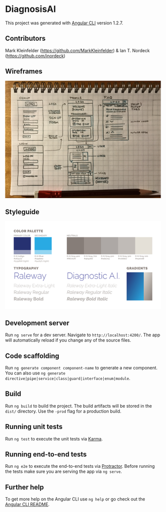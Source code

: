 # DiagnosisAI

This project was generated with [Angular CLI](https://github.com/angular/angular-cli) version 1.2.7.

## Contributors

Mark Kleinfelder (https://github.com/MarkKleinfelder) & Ian T. Nordeck (https://github.com/inordeck)

## Wireframes

![WIREFRAMES](/diagnosis-ai-wireframes.jpg)

## Styleguide

![STYLEGUIDE](/diagnostic-ai-styles-01.jpg)

## Development server

Run `ng serve` for a dev server. Navigate to `http://localhost:4200/`. The app will automatically reload if you change any of the source files.

## Code scaffolding

Run `ng generate component component-name` to generate a new component. You can also use `ng generate directive|pipe|service|class|guard|interface|enum|module`.

## Build

Run `ng build` to build the project. The build artifacts will be stored in the `dist/` directory. Use the `-prod` flag for a production build.

## Running unit tests

Run `ng test` to execute the unit tests via [Karma](https://karma-runner.github.io).

## Running end-to-end tests

Run `ng e2e` to execute the end-to-end tests via [Protractor](http://www.protractortest.org/).
Before running the tests make sure you are serving the app via `ng serve`.

## Further help

To get more help on the Angular CLI use `ng help` or go check out the [Angular CLI README](https://github.com/angular/angular-cli/blob/master/README.md).
